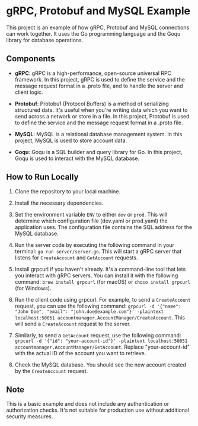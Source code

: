 # gRPC, Protobuf and MySQL Example

This project is an example of how gRPC, Protobuf and MySQL connections can work together. It uses the Go programming language and the Goqu library for database operations.

## Components

- **gRPC**: gRPC is a high-performance, open-source universal RPC framework. In this project, gRPC is used to define the service and the message request format in a .proto file, and to handle the server and client logic.

- **Protobuf**: Protobuf (Protocol Buffers) is a method of serializing structured data. It's useful when you're writing data which you want to send across a network or store in a file. In this project, Protobuf is used to define the service and the message request format in a .proto file.

- **MySQL**: MySQL is a relational database management system. In this project, MySQL is used to store account data.

- **Goqu**: Goqu is a SQL builder and query library for Go. In this project, Goqu is used to interact with the MySQL database.

## How to Run Locally

1. Clone the repository to your local machine.

2. Install the necessary dependencies.

3. Set the environment variable `ENV` to either `dev` or `prod`. This will determine which configuration file (dev.yaml or prod.yaml) the application uses. The configuration file contains the SQL address for the MySQL database.

4. Run the server code by executing the following command in your terminal: `go run server/server.go`. This will start a gRPC server that listens for `CreateAccount` and `GetAccount` requests.

5. Install grpcurl if you haven't already. It's a command-line tool that lets you interact with gRPC servers. You can install it with the following command: `brew install grpcurl` (for macOS) or `choco install grpcurl` (for Windows).

6. Run the client code using grpcurl. For example, to send a `CreateAccount` request, you can use the following command: `grpcurl -d '{"name": "John Doe", "email": "john.doe@example.com"}' -plaintext localhost:50051 accountmanager.AccountManager/CreateAccount`. This will send a `CreateAccount` request to the server.

7. Similarly, to send a `GetAccount` request, use the following command: `grpcurl -d '{"id": "your-account-id"}' -plaintext localhost:50051 accountmanager.AccountManager/GetAccount`. Replace "your-account-id" with the actual ID of the account you want to retrieve.

8. Check the MySQL database. You should see the new account created by the `CreateAccount` request.

## Note

This is a basic example and does not include any authentication or authorization checks. It's not suitable for production use without additional security measures.
